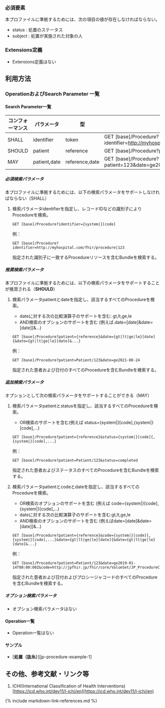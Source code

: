 ### 必須要素 
本プロファイルに準拠するためには、次の項目の値が存在しなければならない。

- status : 処置のステータス
- subject : 処置が実施された対象の人

### Extensions定義

- Extensions定義はない

## 利用方法

### OperationおよびSearch Parameter 一覧

#### Search Parameter一覧

| コンフォーマンス    | パラメータ     | 型      | 例                                                           |
| ---------------- | ------------- | ------ | ------------------------------------------------------------ |
| SHALL            | identifier    | token          | GET [base]/Procedure?identifier=http://myhospital.com/fhir/procedure\|123 |
| SHOULD           | patient       | reference      | GET [base]/Procedure?patient=123 |
| MAY              | patient,date  | reference,date | GET [base]/Procedure?patient=123&date=ge2021-08-24 |

##### 必須検索パラメータ

本プロファイルに準拠するためには、以下の検索パラメータをサポートしなければならない（SHALL）

1. 検索パラメータidentifierを指定し、レコードIDなどの識別子によりProcedureを検索。

   ```
   GET [base]/Procedure?identifier={system|}[code]
   ```
   例：
   ```
   GET [base]/Procedure?identifier=http://myhospital.com/fhir/procedure|123
   ```
   
   指定された識別子に一致するProcedureリソースを含むBundleを検索する。

##### 推奨検索パラメータ

本プロファイルに準拠するためには、以下の検索パラメータをサポートすることが推奨される（**SHOULD**）

1. 検索パラメータpatientとdateを指定し、該当するすべてのProcedureを検索。

      * dateに対する次の比較演算子のサポートを含む: gt,lt,ge,le
      * AND検索のオプションのサポートを含む (例えば.date=[date]&date=[date]]&...)
      
      ```
      GET [base]/Procedure?patient={reference}&date={gt|lt|ge|le}[date]{&date={gt|lt|ge|le}[date]&...}
      ```
      例：
      ```
      GET [base]/Procedure?patient=Patient/123&date=ge2021-08-24
      ```

      指定された患者および日付のすべてのProcedureを含むBundleを検索する。

##### 追加検索パラメータ

オプションとして次の検索パラメータをサポートすることができる（MAY）

1. 検索パラメータpatientとstatusを指定し、該当するすべてのProcedureを検索。

      * OR検索のサポートを含む(例えば status={system\|}[code],{system\|}[code],...)

      ```
      GET [base]/Procedure?patient={reference}&status={system|}[code]{,{system|}[code],...}
      ```
      例：
      ```
      GET [base]/Procedure?patient=Patient/123&status=completed
      ```
   
      指定された患者およびステータスのすべてのProcedureを含むBundleを検索する。

2. 検索パラメータpatientとcodeとdateを指定し、該当するすべてのProcedureを検索。

      * OR検索のオプションのサポートを含む (例えば code={system\|}[code],{system\|}[code],...)
      * dateに対する次の比較演算子のサポートを含む:gt,lt,ge,le
      * AND検索のオプションのサポートを含む (例えばdate=[date]&date=[date]]&...)

      ```
      GET [base]/Procedure?patient={reference}&code={system|}[code]{,{system|}[code],...}&date={gt|lt|ge|le}[date]{&date={gt|lt|ge|le}[date]&...}
      ```
      例：
      ```
      GET [base]/Procedure?patient=Patient/123&date=ge2019-01-14T00:00:00Z&code=http://jpfhir.jp/fhir/core/ValueSet/JP_ProcedureCodesMedical_VS|140000610
      ```
   
      指定された患者および日付およびプロシージャコードのすべてのProcedureを含むBundleを検索する。

##### オプション検索パラメータ 

- オプション検索パラメータはない

#### Operation一覧

- Operation一覧はない

#### サンプル

* [**処置（抜糸）**][jp-procedure-example-1]

## その他、参考文献・リンク等

1. ICHI(International Classification of Health Interventions) [https://icd.who.int/dev11/l-ichi/en](https://icd.who.int/dev11/l-ichi/en)

{% include markdown-link-references.md %}